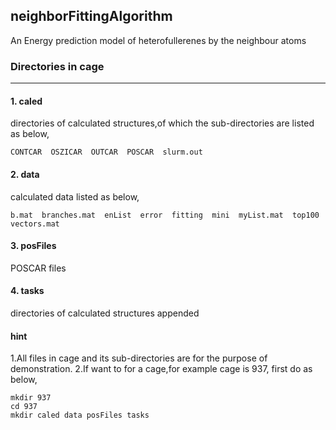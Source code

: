 ## neighborFittingAlgorithm

An Energy prediction model of heterofullerenes by the neighbour atoms

### Directories in cage 
------------------------------------------------------

#### 1. caled
directories of calculated structures,of which the sub-directories are listed as below,

```
CONTCAR  OSZICAR  OUTCAR  POSCAR  slurm.out
```


#### 2. data
calculated data listed as below,

```
b.mat  branches.mat  enList  error  fitting  mini  myList.mat  top100  vectors.mat
```

#### 3. posFiles
POSCAR files

#### 4. tasks
directories of calculated structures appended

#### hint
1.All files in cage and its sub-directories are for the purpose of demonstration.
2.If want to for a cage,for example cage is 937, first do as below,

```
mkdir 937
cd 937
mkdir caled data posFiles tasks
```



